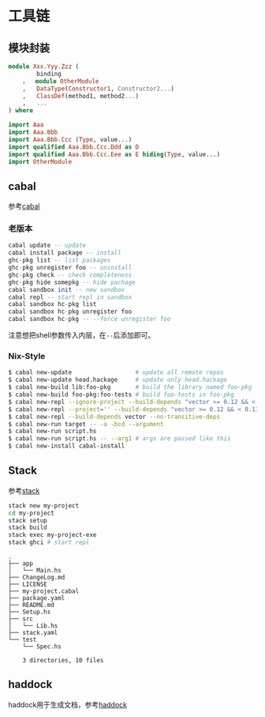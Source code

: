 # 工具链
## 模块封装
```haskell
module Xxx.Yyy.Zzz (
        binding
    ，  module OtherModule
    ,   DataType(Constructor1, Constructor2...)
    ,   ClassDef(method1, method2...)
    ,   ...
) where

import Aaa
import Aaa.Bbb
import Aaa.Bbb.Ccc (Type, value...)
import qualified Aaa.Bbb.Ccc.Ddd as D
import qualified Aaa.Bbb.Ccc.Eee as E hiding(Type, value...)
import OtherModule
```

## cabal

参考[cabal](https://www.haskell.org/cabal/)
### 老版本
```haskell
cabal update -- update
cabal install package -- install
ghc-pkg list -- list packages
ghc-pkg unregister foo -- uninstall
ghc-pkg check -- check completeness
ghc-pkg hide somepkg -- hide pachage
cabal sandbox init -- new sandbox
cabal repl -- start repl in sandbox
cabal sandbox hc-pkg list
cabal sandbox hc-pkg unregister foo
cabal sandbox hc-pkg -- --force unregister foo
```
注意想把shell参数传入内层，在`--`后添加即可。

### Nix-Style
```sh
$ cabal new-update                  # update all remote repos
$ cabal new-update head.hackage     # update only head.hackage
$ cabal new-build lib:foo-pkg       # build the library named foo-pkg
$ cabal new-build foo-pkg:foo-tests # build foo-tests in foo-pkg
$ cabal new-repl --ignore-project --build-depends "vector >= 0.12 && < 0.13"
$ cabal new-repl --project='' --build-depends "vector >= 0.12 && < 0.13"
$ cabal new-repl --build-depends vector --no-transitive-deps
$ cabal new-run target -- -a -bcd --argument
$ cabal new-run script.hs
$ cabal new-run script.hs -- --arg1 # args are passed like this
$ cabal new-install cabal-install
```

## Stack
参考[stack](https://docs.haskellstack.org/en/stable/README/)
```sh
stack new my-project
cd my-project
stack setup
stack build
stack exec my-project-exe
stack ghci # start repl
```
```plaintext
.
├── app
│   └── Main.hs
├── ChangeLog.md
├── LICENSE
├── my-project.cabal
├── package.yaml
├── README.md
├── Setup.hs
├── src
│   └── Lib.hs
├── stack.yaml
└── test
    └── Spec.hs

    3 directories, 10 files
```

## haddock
haddock用于生成文档，参考[haddock](https://www.haskell.org/haddock/)

